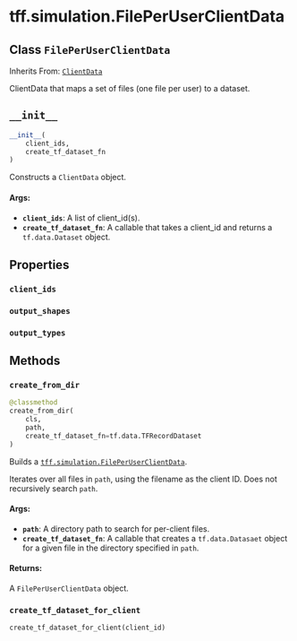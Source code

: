 <div itemscope itemtype="http://developers.google.com/ReferenceObject">
<meta itemprop="name" content="tff.simulation.FilePerUserClientData" />
<meta itemprop="path" content="Stable" />
<meta itemprop="property" content="client_ids"/>
<meta itemprop="property" content="output_shapes"/>
<meta itemprop="property" content="output_types"/>
<meta itemprop="property" content="__init__"/>
<meta itemprop="property" content="create_from_dir"/>
<meta itemprop="property" content="create_tf_dataset_for_client"/>
</div>

# tff.simulation.FilePerUserClientData

## Class `FilePerUserClientData`

Inherits From: [`ClientData`](../../tff/simulation/ClientData.md)

ClientData that maps a set of files (one file per user) to a dataset.

<h2 id="__init__"><code>__init__</code></h2>

``` python
__init__(
    client_ids,
    create_tf_dataset_fn
)
```

Constructs a `ClientData` object.

#### Args:

* <b>`client_ids`</b>: A list of client_id(s).
* <b>`create_tf_dataset_fn`</b>: A callable that takes a client_id and returns a
    `tf.data.Dataset` object.



## Properties

<h3 id="client_ids"><code>client_ids</code></h3>



<h3 id="output_shapes"><code>output_shapes</code></h3>



<h3 id="output_types"><code>output_types</code></h3>





## Methods

<h3 id="create_from_dir"><code>create_from_dir</code></h3>

``` python
@classmethod
create_from_dir(
    cls,
    path,
    create_tf_dataset_fn=tf.data.TFRecordDataset
)
```

Builds a <a href="../../tff/simulation/FilePerUserClientData.md"><code>tff.simulation.FilePerUserClientData</code></a>.

Iterates over all files in `path`, using the filename as the client ID. Does
not recursively search `path`.

#### Args:

* <b>`path`</b>: A directory path to search for per-client files.
* <b>`create_tf_dataset_fn`</b>: A callable that creates a `tf.data.Datasaet` object
    for a given file in the directory specified in `path`.


#### Returns:

A `FilePerUserClientData` object.

<h3 id="create_tf_dataset_for_client"><code>create_tf_dataset_for_client</code></h3>

``` python
create_tf_dataset_for_client(client_id)
```





